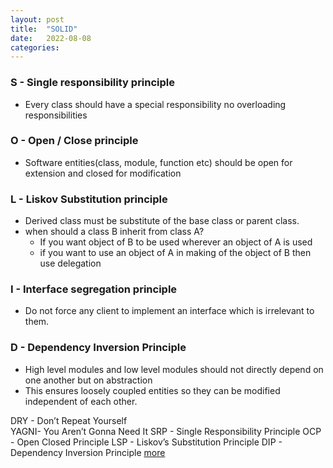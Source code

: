 ```yaml
---
layout: post
title:  "SOLID"
date:   2022-08-08
categories: 
---
```

### S - Single responsibility principle
- Every class should have a special responsibility no overloading responsibilities
### O - Open / Close principle
- Software entities(class, module, function etc) should be open for extension and closed for modification
### L - Liskov Substitution principle
- Derived class must be substitute of the base class or parent class.
- when should a class B inherit from class A?
    - If you want object of B to be used wherever an object of A is used
    - if you want to use an object of A in making of the object of B then use delegation
### I - Interface segregation principle
- Do not force any  client to implement an interface which is irrelevant to them.  
### D - Dependency Inversion Principle
- High level modules and low level modules should not directly depend on one another but on abstraction
- This ensures loosely coupled entities so they can be modified independent of each other.


DRY - Don’t Repeat Yourself  
YAGNI- You Aren’t Gonna Need It 
SRP - Single Responsibility Principle 
OCP - Open Closed Principle 
LSP - Liskov’s Substitution Principle 
DIP - Dependency Inversion Principle 
[more](https://www.youtube.com/watch?v=XgoldEoK-Rw&t=706s)
